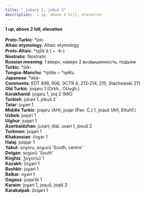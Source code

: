 ```yaml
---
title: " jukarɨ 1, jokuš 2"
description:  1 up, above 2 hill, elevation
---
```

<strong> 1 up, above 2 hill, elevation</strong><br><br>
<strong>Proto-Turkic</strong>:  *jok-<br>
<strong>Altaic etymology</strong>:  Altaic etymology<br>
<strong> Proto-Altaic</strong>:  *ŋi̯ṑk`è ( ~ -k-)<br>
<strong>Nostratic</strong>:  Nostratic<br>
<strong>Russian meaning</strong>:  1 вверх, наверх 2 возвышенность, подъем<br>
<strong>Turkic</strong>:  *jok-<br>
<strong>Tungus-Manchu</strong>:  *ŋōKe ~ *ŋēKu<br>
<strong>Japanese</strong>:  *ǝ̀kǝ̀-<br>
<strong>Comments</strong>:  EDT 896, 906, ЭСТЯ 4, 213-214, 215, Stachowski 211.<br>
<strong>Old Turkic</strong>:  joqaru 1 (Orkh., OUygh.)<br>
<strong>Karakhanid</strong>:  joqaru 1, joq 2 (MK)<br>
<strong>Turkish</strong>:  jukarɨ 1, jokuš 2<br>
<strong>Tatar</strong>:  juɣarɨ 1<br>
<strong>Middle Turkic</strong>:  joqaru (AH), juqar (Pav. C.) 1, joquš (AH, Ettuhf.)<br>
<strong>Uzbek</strong>:  juqɔri 1<br>
<strong>Uighur</strong>:  juqari 1<br>
<strong>Azerbaidzhan</strong>:  juxarɨ, dial. uxarɨ 1, joxuš 2<br>
<strong>Turkmen</strong>:  joqarɨ 1<br>
<strong>Khakassian</strong>:  čoɣar 1<br>
<strong>Halaj</strong>:  juqqar 1<br>
<strong>Yakut</strong>:  soɣoru, soɣurū 'South; centre'<br>
<strong>Dolgan</strong>:  sogurū 'South'<br>
<strong>Kirghiz</strong>:  ǯoɣor(u) 1<br>
<strong>Kazakh</strong>:  žoɣarɨ 1<br>
<strong>Bashkir</strong>:  juɣarɨ 1<br>
<strong>Balkar</strong>:  oɣarɨ 1<br>
<strong>Gagauz</strong>:  juqar(ɨ) 1<br>
<strong>Karaim</strong>:  joɣarɨ 1, joquš, joqɨš 2<br>
<strong>Karakalpak</strong>:  žoqarɨ 1<br>


